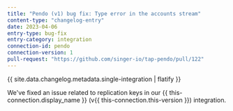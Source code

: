 ```yaml
---
title: "Pendo (v1) bug fix: Type error in the accounts stream"
content-type: "changelog-entry"
date: 2023-04-06
entry-type: bug-fix
entry-category: integration
connection-id: pendo
connection-version: 1
pull-request: "https://github.com/singer-io/tap-pendo/pull/122"
---
```

{{ site.data.changelog.metadata.single-integration | flatify }}

We've fixed an issue related to replication keys in our {{ this-connection.display_name }} (v{{ this-connection.this-version }}) integration.